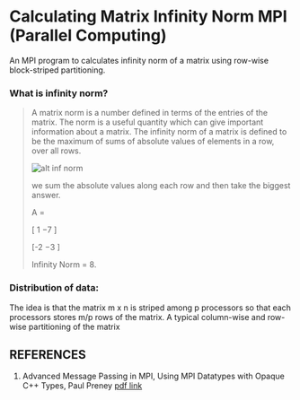 # Calculating Matrix Infinity Norm MPI (Parallel Computing)
An MPI program to calculates infinity norm of a matrix using row-wise block-striped partitioning. 
<p>

<h3> What is infinity norm? </h3>

>A matrix norm is a number defined in terms of the entries of the matrix. The norm is a useful quantity which can give important information about a matrix.
> The infinity norm of a matrix is defined to be the maximum of sums of absolute values of elements in a row, over all rows.<p>
> ![alt inf norm](https://i.imgur.com/pHrwI2A.png)
> <p> we sum the absolute values along each row and then take the biggest answer. <p>
> A = <p>[ 1  −7 ]<p>
>     [-2  −3 ]<p>
> Infinity Norm = 8.
  
### Distribution of data:
The idea is that the matrix m x n is striped among p processors so that each processors stores m/p rows of the matrix. A typical column-wise and row-wise partitioning of the matrix

## REFERENCES
1. Advanced Message Passing in MPI, Using MPI Datatypes with Opaque C++ Types, Paul Preney [pdf link](https://www.sharcnet.ca/help/images/f/fa/MPI_Datatypes_with_Opaque_Types_seminar_2014.pdf)
